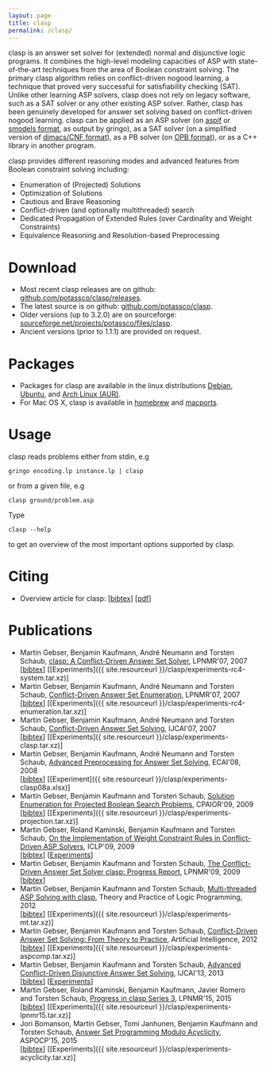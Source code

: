 ```yaml
---
layout: page
title: clasp
permalink: /clasp/
---
```


clasp is an answer set solver for (extended) normal and disjunctive logic programs.
It combines the high-level modeling capacities of ASP with state-of-the-art techniques from the area of Boolean constraint solving.
The primary clasp algorithm relies on conflict-driven nogood learning, a technique that proved very successful for satisfiability checking (SAT).
Unlike other learning ASP solvers, clasp does not rely on legacy software, such as a SAT solver or any other existing ASP solver.
Rather, clasp has been genuinely developed for answer set solving based on conflict-driven nogood learning.
clasp can be applied as an ASP solver (on [aspif](http://www.cs.uni-potsdam.de/wv/pdfformat/gekakaosscwa16b.pdf) or [smodels format](http://www.tcs.hut.fi/Software/smodels/lparse.ps), as output by gringo),
as a SAT solver (on a simplified version of [dimacs/CNF format](http://www.satcompetition.org/2009/format-benchmarks2009.html)),
as a PB solver (on [OPB format](http://www.cril.univ-artois.fr/PB09/solver_req.html)),
or as a C++ library in another program.

clasp provides different reasoning modes and advanced features from Boolean
constraint solving including:

 - Enumeration of (Projected) Solutions
 - Optimization of Solutions
 - Cautious and Brave Reasoning
 - Conflict-driven (and optionally multithreaded) search
 - Dedicated Propagation of Extended Rules (over Cardinality and Weight Constraints)
 - Equivalence Reasoning and Resolution-based Preprocessing

# Download

- Most recent clasp releases are on github: [github.com/potassco/clasp/releases](https://github.com/potassco/clasp/releases).
- The latest source is on github: [github.com/potassco/clasp](https://github.com/potassco/clasp).
- Older versions (up to 3.2.0) are on sourceforge: [sourceforge.net/projects/potassco/files/clasp](https://sourceforge.net/projects/potassco/files/clasp/).
- Ancient versions (prior to 1.1.1) are provided on request.

# Packages

- Packages for clasp are available in the linux distributions
[Debian](https://www.debian.org/),
[Ubuntu](http://www.ubuntu.com/), and
[Arch Linux (AUR)](https://aur.archlinux.org/).
- For Mac OS X, clasp is available in
[homebrew](http://brew.sh/) and
[macports](https://www.macports.org/).

# Usage

clasp reads problems either from stdin, e.g

    gringo encoding.lp instance.lp | clasp

or from a given file, e.g

    clasp ground/problem.asp

Type

    clasp --help

to get an overview of the most important options supported by clasp.

# Citing

- Overview article for clasp:
[[bibtex](https://www.cs.uni-potsdam.de/wv/bibtex/gekasc12c.bib)]
[[pdf](https://www.cs.uni-potsdam.de/wv/pdfformat/gekasc12c.pdf)]

# Publications

- Martin Gebser, Benjamin Kaufmann, Andr&#233; Neumann and Torsten Schaub,
  [clasp: A Conflict-Driven Answer Set Solver](http://www.cs.uni-potsdam.de/wv/pdfformat/gekanesc07b.pdf), LPNMR'07, 2007<br/>
   [[bibtex](http://www.cs.uni-potsdam.de/wv/bibtex/gekanesc07b.bib)]
   [[Experiments]({{ site.resourceurl }}/clasp/experiments-rc4-system.tar.xz)]
- Martin Gebser, Benjamin Kaufmann, Andr&#233; Neumann and Torsten Schaub,
  [Conflict-Driven Answer Set Enumeration](http://www.cs.uni-potsdam.de/wv/pdfformat/gekanesc07c.pdf), LPNMR'07, 2007<br/>
  [[bibtex](http://www.cs.uni-potsdam.de/wv/bibtex/gekanesc07c.bib)]
  [[Experiments]({{ site.resourceurl }}/clasp/experiments-rc4-enumeration.tar.xz)]
- Martin Gebser, Benjamin Kaufmann, Andr&#233; Neumann and Torsten Schaub,
  [Conflict-Driven Answer Set Solving](http://www.cs.uni-potsdam.de/wv/pdfformat/gekanesc07a.pdf), IJCAI'07, 2007<br/>
  [[bibtex](http://www.cs.uni-potsdam.de/wv/bibtex/gekanesc07a.bib)]
  [[Experiments]({ site.resourceurl }}/clasp/experiments-clasp.tar.xz)]
- Martin Gebser, Benjamin Kaufmann, Andr&#233; Neumann and Torsten Schaub,
  [Advanced Preprocessing for Answer Set Solving](http://www.cs.uni-potsdam.de/wv/pdfformat/gekanesc08a.pdf), ECAI'08, 2008<br/>
  [[bibtex](http://www.cs.uni-potsdam.de/wv/bibtex/gekanesc08a.bib)]
  [[Experiment]({{ site.resourceurl }}/clasp/experiments-clasp08a.xlsx)]
- Martin Gebser, Benjamin Kaufmann and Torsten Schaub,
  [Solution Enumeration for Projected Boolean Search Problems](http://www.cs.uni-potsdam.de/wv/pdfformat/gekasc09a.pdf), CPAIOR'09, 2009<br/>
  [[bibtex](http://www.cs.uni-potsdam.de/wv/bibtex/gekasc09a.bib)]
  [[Experiments]({{ site.resourceurl }}/clasp/experiments-projection.tar.xz)]
- Martin Gebser, Roland Kaminski, Benjamin Kaufmann and Torsten Schaub,
  [On the Implementation of Weight Constraint Rules in Conflict-Driven ASP Solvers](http://www.cs.uni-potsdam.de/wv/pdfformat/gekakasc09a.pdf), ICLP'09, 2009<br/>
  [[bibtex](http://www.cs.uni-potsdam.de/wv/bibtex/gekakasc09a.bib)]
  [[Experiments](experiments-weights.tar.xz)]
- Martin Gebser, Benjamin Kaufmann and Torsten Schaub,
  [The Conflict-Driven Answer Set Solver clasp: Progress Report](http://www.cs.uni-potsdam.de/wv/pdfformat/gekasc09b.pdf), LPNMR'09, 2009<br/>
  [[bibtex](http://www.cs.uni-potsdam.de/wv/bibtex/gekasc09b.bib)]
- Martin Gebser, Benjamin Kaufmann and Torsten Schaub,
  [Multi-threaded ASP Solving with clasp](http://www.cs.uni-potsdam.de/wv/pdfformat/gekasc12b.pdf), Theory and Practice of Logic Programming, 2012<br/>
  [[bibtex](http://www.cs.uni-potsdam.de/wv/bibtex/gekasc12b.bib)]
  [[Experiments]({{ site.resourceurl }}/clasp/experiments-mt.tar.xz)]
- Martin Gebser, Benjamin Kaufmann and Torsten Schaub,
  [Conflict-Driven Answer Set Solving: From Theory to Practice](http://www.cs.uni-potsdam.de/wv/pdfformat/gekasc12c.pdf), Artificial Intelligence, 2012<br/>
  [[bibtex](http://www.cs.uni-potsdam.de/wv/bibtex/gekasc12c.bib)]
  [[Experiments]({{ site.resourceurl }}/clasp/experiments-aspcomp.tar.xz)]
- Martin Gebser, Benjamin Kaufmann and Torsten Schaub,
  [Advanced Conflict-Driven Disjunctive Answer Set Solving](http://www.cs.uni-potsdam.de/wv/pdfformat/gekasc13a.pdf),
  IJCAI'13, 2013<br/>
  [[bibtex](http://www.cs.uni-potsdam.de/wv/bibtex/gekasc13a.bib)]
  [[Experiments](experiments-claspD.tar.xz)]
- Martin Gebser, Roland Kaminski, Benjamin Kaufmann, Javier Romero and Torsten Schaub,
  [Progress in clasp Series 3](http://www.cs.uni-potsdam.de/wv/pdfformat/gekakarosc15a.pdf), LPNMR'15, 2015<br/>
  [[bibtex](http://www.cs.uni-potsdam.de/wv/bibtex/gekakarosc15a.bib)]
  [[Experiments]({{ site.resourceurl }}/clasp/experiments-lpnmr15.tar.xz)]
- Jori Bomanson, Martin Gebser, Tomi Janhunen, Benjamin Kaufmann and Torsten Schaub,
  [Answer Set Programming Modulo Acyclicity](http://www.cs.uni-potsdam.de/wv/pdfformat/bogejakasc15b.pdf), ASPOCP'15, 2015<br/>
  [[bibtex](http://www.cs.uni-potsdam.de/wv/bibtex/bogejakasc15b.bib)]
  [[Experiments]({{ site.resourceurl }}/clasp/experiments-acyclicity.tar.xz)]


